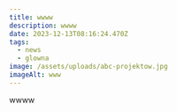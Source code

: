 ```yaml
---
title: wwww
description: wwww
date: 2023-12-13T08:16:24.470Z
tags:
  - news
  - glowna
image: /assets/uploads/abc-projektow.jpg
imageAlt: www
---
```

wwww
